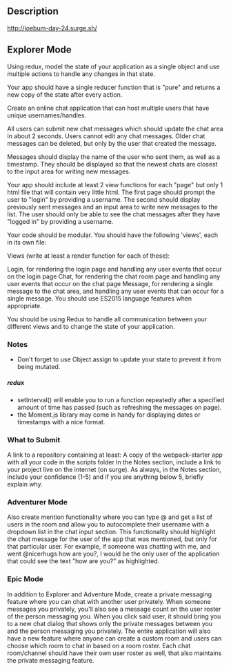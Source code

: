 
## Description

http://joebum-day-24.surge.sh/

## Explorer Mode

Using redux, model the state of your application as a single object and use multiple actions to handle any changes in that state.

Your app should have a single reducer function that is "pure" and returns a new copy of the state after every action.

Create an online chat application that can host multiple users that have unique usernames/handles.

All users can submit new chat messages which should update the chat area in about 2 seconds. Users cannot edit any chat messages. Older chat messages can be deleted, but only by the user that created the message.

Messages should display the name of the user who sent them, as well as a timestamp. They should be displayed so that the newest chats are closest to the input area for writing new messages.

Your app should include at least 2 view functions for each "page" but only 1 html file that will contain very little html. The first page should prompt the user to "login" by providing a username. The second should display previously sent messages and an input area to write new messages to the list. The user should only be able to see the chat messages after they have "logged in" by providing a username.

Your code should be modular. You should have the following 'views', each in its own file:

Views (write at least a render function for each of these):

Login, for rendering the login page and handling any user events that occur on the login page
Chat, for rendering the chat room page and handling any user events that occur on the chat page
Message, for rendering a single message to the chat area, and handling any user events that can occur for a single message.
You should use ES2015 language features when appropriate.

You should be using Redux to handle all communication between your different views and to change the state of your application.

### Notes

* Don't forget to use Object.assign to update your state to prevent it from being mutated.
##### redux
* setInterval() will enable you to run a function repeatedly after a specified amount of time has passed (such as refreshing the messages on page).
* the Moment.js library may come in handy for displaying dates or timestamps with a nice format.
### What to Submit

A link to a repository containing at least:
A copy of the webpack-starter app with all your code in the scripts folder
In the Notes section, include a link to your project live on the internet (on surge).
As always, in the Notes section, include your confidence (1-5) and if you are anything below 5, briefly explain why.

### Adventurer Mode

Also create mention functionality where you can type @ and get a list of users in the room and allow you to autocomplete their username with a dropdown list in the chat input section.
This functionality should highlight the chat message for the user of the app that was mentioned, but only for that particular user.
For example, if someone was chatting with me, and went @nicerhugs how are you?, I would be the only user of the application that could see the text "how are you?" as highlighted.


### Epic Mode

In addition to Explorer and Adventure Mode, create a private messaging feature where you can chat with another user privately. When someone messages you privately, you'll also see a message count on the user roster of the person messaging you. When you click said user, it should bring you to a new chat dialog that shows only the private messages between you and the person messaging you privately.
The entire application will also have a new feature where anyone can create a custom room and users can choose which room to chat in based on a room roster. Each chat room/channel should have their own user roster as well, that also maintains the private messaging feature.
